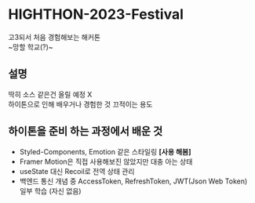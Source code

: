 # HIGHTHON-2023-Festival
고3되서 처음 경험해보는 해커톤<br>
~망할 학교(?)~

## 설명
딱히 소스 같은건 올릴 예정 X<br>
하이톤으로 인해 배우거나 경험한 것 끄적이는 용도

## 하이톤을 준비 하는 과정에서 배운 것
* Styled-Components, Emotion 같은 스타일링 **[사용 해봄]**
* Framer Motion은 직접 사용해보진 않았지만 대충 아는 상태
* useState 대신 Recoil로 전역 상태 관리
* 백엔드 통신 개념 중 AccessToken, RefreshToken, JWT(Json Web Token) 일부 학습 (자신 없음)
